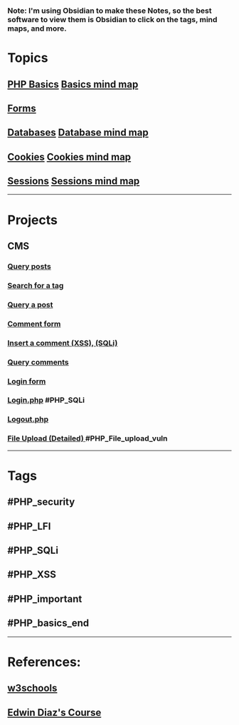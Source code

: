 ### Note: I'm using Obsidian to make these Notes, so the best software to view them is Obsidian to click on the tags, mind maps, and more.

# Topics 
## [PHP Basics](Notes/basics.md#tags)                               [Basics mind map](Notes/basics_mindmap.html)
## [Forms](Notes/forms.md)
## [Databases](Notes/databases.md)                                    [Database mind map](Notes/databases_mindmap.html)
## [Cookies](Notes/cookies🍪.md)                                         [Cookies mind map](Notes/cookies_mindmap.html)
## [Sessions](Notes/session.md)                                             [Sessions mind map](Notes/session_mindmap.html)
---
# Projects <a name='projects'></a>
## CMS
### [Query posts](cms.md#posts)
### [Search for a tag](cms.md#search)
### [Query a post](cms.md#post)
### [Comment form](cms.md#comment_form)
### [Insert a comment (XSS), (SQLi)](cms.md#ins_comment)
### [Query comments](cms.md#vu_comments)
### [Login form](cms.md#login_form)
### [Login.php](cms.md#login_php) #PHP_SQLi
### [Logout.php](cms.md#logout_php) 
### [File Upload (Detailed) ](cms.md#Fupload) #PHP_File_upload_vuln

---
# Tags
## #PHP_security 
## #PHP_LFI 
## #PHP_SQLi
## #PHP_XSS
## #PHP_important 
## #PHP_basics_end 
----
# References: 
## [w3schools](https://www.w3schools.com/php/default.asp)
## [Edwin Diaz's Course](https://www.udemy.com/course/php-for-complete-beginners-includes-msql-object-oriented/)